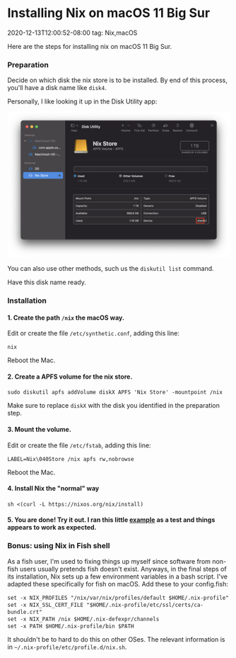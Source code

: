 # Installing Nix on macOS 11 Big Sur
2020-12-13T12:00:52-08:00
tag: Nix,macOS

Here are the steps for installing nix on macOS 11 Big Sur.

### Preparation

Decide on which disk the nix store is to be installed. By end of this process, you'll have a disk
name like `disk4`.

Personally, I like looking it up in the Disk Utility app:

![Disk Utility](/assets/2020/12/disk-utility.png)

You can also use other methods, such us the `diskutil list` command.

Have this disk name ready.

### Installation

#### 1. Create the path `/nix` the macOS way.

Edit or create the file `/etc/synthetic.conf`, adding this line:

```
nix
```

Reboot the Mac.

#### 2. Create a APFS volume for the nix store.

```
sudo diskutil apfs addVolume diskX APFS 'Nix Store' -mountpoint /nix
```

Make sure to replace `diskX` with the disk you identified in the preparation step.

#### 3. Mount the volume.

Edit or create the file `/etc/fstab`, adding this line:

```
LABEL=Nix\040Store /nix apfs rw,nobrowse
```

Reboot the Mac.

#### 4. Install Nix the "normal" way

```
sh <(curl -L https://nixos.org/nix/install)
```

#### 5. You are done! Try it out. I ran this little [example] as a test and things appears to work as expected.

[example]: https://nix.dev/tutorials/dev-environment.html

### Bonus: using Nix in Fish shell

As a fish user, I'm used to fixing things up myself since software from non-fish users usually
pretends fish doesn't exist. Anyways, in the final steps of its installation, Nix sets up a few
environment variables in a bash script. I've adapted these specifically for fish on macOS. Add these
to your config.fish:

```
set -x NIX_PROFILES "/nix/var/nix/profiles/default $HOME/.nix-profile"
set -x NIX_SSL_CERT_FILE "$HOME/.nix-profile/etc/ssl/certs/ca-bundle.crt"
set -x NIX_PATH /nix $HOME/.nix-defexpr/channels
set -x PATH $HOME/.nix-profile/bin $PATH
```

It shouldn't be to hard to do this on other OSes. The relevant information is in
`~/.nix-profile/etc/profile.d/nix.sh`.
